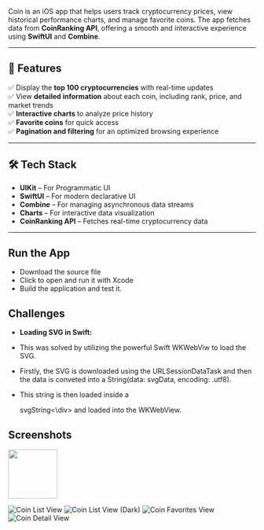 Coin is an iOS app that helps users track cryptocurrency prices, view historical performance charts, and manage favorite coins. The app fetches data from **CoinRanking API**, offering a smooth and interactive experience using **SwiftUI** and **Combine**.  

---

## 🚀 Features  
✅ Display the **top 100 cryptocurrencies** with real-time updates  
✅ View **detailed information** about each coin, including rank, price, and market trends  
✅ **Interactive charts** to analyze price history  
✅ **Favorite coins** for quick access  
✅ **Pagination and filtering** for an optimized browsing experience  

---

## 🛠 Tech Stack  
- **UIKit** – For Programmatic UI  
- **SwiftUI** – For modern declarative UI  
- **Combine** – For managing asynchronous data streams  
- **Charts** – For interactive data visualization  
- **CoinRanking API** – Fetches real-time cryptocurrency data  

---

## Run the App
- Download the source file
- Click to open and run it with Xcode 
- Build the application and test it.

## Challenges 
- **Loading SVG in Swift:**
  
- This was solved by utilizing the powerful Swift WKWebViw to load the SVG.
- Firstly, the SVG is downloaded using the URLSessionDataTask and then the data is conveted into a String(data: svgData, encoding: .utf8).
- This string is then loaded inside a <div>svgString<\div> and loaded into the WKWebView.

## Screenshots
<img src="[https://github.com/favicon.ico](https://github.com/user-attachments/assets/00d178b4-d123-46df-8f60-ada106a2b773)" width="100">


![Coin List View](https://github.com/user-attachments/assets/00d178b4-d123-46df-8f60-ada106a2b773)
![Coin List View (Dark)](https://github.com/user-attachments/assets/8a93cdbd-aa79-4959-a24a-f67283b0a0d3)
![Coin Favorites View](https://github.com/user-attachments/assets/6b6fdbb4-8536-4d72-9fd6-88a33360cf2e)
![Coin Detail View](https://github.com/user-attachments/assets/f54612a4-d7cb-48a9-85c1-cf2efd2e5d61)



